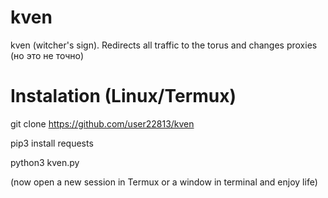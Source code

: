 # kven
kven (witcher's sign). Redirects all traffic to the torus and changes proxies (но это не точно)

# Instalation (Linux/Termux) 

git clone https://github.com/user22813/kven 

pip3 install requests 

python3 kven.py 

(now open a new session in Termux or a window in terminal and enjoy life)
